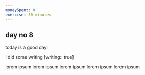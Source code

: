 ```yaml
---
moneySpent: 0
exercise: 30 minutes
---
```

## day no 8
today is a good day!
 

i did some writing [writing:: true]

lorem ipsum lorem ipsum lorem ipsum lorem ipsum lorem ipsum

